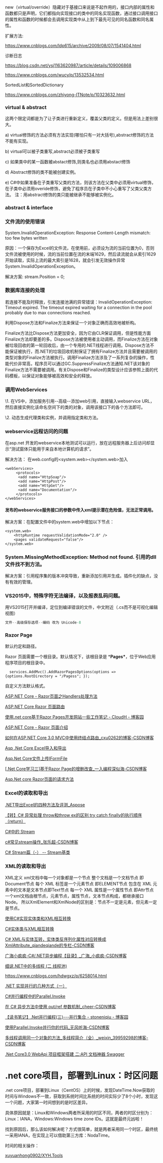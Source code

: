 new（virtual/override）隐藏对于基接口来说是不起作用的，接口内部的属性和函数都只是声明，它们都指向实现接口的类中的同名实现函数，通过接口调用接口的属性和函数的时候都会去调用实现类中从上到下最先可见的同名函数和同名属性。



扩展方法:

https://www.cnblogs.com/ldp615/archive/2009/08/07/1541404.html

诊断日志

https://blog.csdn.net/ysj1163620987/article/details/109006868

https://www.cnblogs.com/wucy/p/13532534.html

SortedList和SortedDictionary

https://www.cnblogs.com/zhiyong-ITNote/p/10323632.html

### virtual & abstract

这两个限定词都是为了让子类进行重新定义，覆盖父类的定义。但是用法上差别很大。 

a) virtual修饰的方法必须有方法实现(哪怕只有一对大括号),abstract修饰的方法不能有实现。 

b) virtual可以被子类重写,abstract必须被子类重写 

c) 如果类中的某一函数被abstact修饰,则类名也必须用abstact修饰 

d) Abstract修饰的类不能被创建实例。 

e) C#中如果准备在子类重写父类的方法，则该方法在父类中必须用virtual修饰，在子类中必须用overide修饰，避免了程序员在子类中不小心重写了父类父类方法。 注：用abstract修饰的类只能被继承不能够被实例化。

### abstract & interface

### 文件流的使用错误

System.InvalidOperationException: Response Content-Length mismatch: too few bytes written

原因：一个保存为Excel的文件流，在使用前，必须设为流的当前位置为0，否则文件流被使用的时候，流的当前位置在流的末端1629，然后读流就会从索引1629开始读取，实际上流的最大索引是1628，就会引发无效操作异常System.InvalidOperationException。

解决方案: stream.Position = 0;

### 数据库连接的处理

若连接不能及时释放，引发连接池满的异常错误：InvalidOperationException: Timeout expired. The timeout expired waiting for a connection in the pool probably due to max connections reached.

利用Dispose方法和Finalize方法来保证一个对象正确而高效地被析构。

Finalize方法比Dispose方法更加安全，因为它由CLR保证调用，但是性能方面Finalize方法却要差的多。Dispose方法被使用者主动调用，而Finalize方法在对象被垃圾回收的第一轮回收后，由一个专用的.NET线程进行调用。Dispose方法不能保证被执行，而.NET的垃圾回收机制保证了拥有Finalize方法并且需要被调用的类型对象的Finalize方法被执行。调用Finalize方法涉及了一系列复杂的操作，性能代价非常高，程序员可以通过GC.SuppressFinalize方法通知.NET该对象的Finalize方法不需要被调用。有关Dispose和Finalize的类型设计应该参照上面的代码模板，以保证对象能够被高效和安全的释放。

### 调用WebServices

\1.   在VS中，添加服务引用--高级--添加web引用，直接输入webservice URL，然后直接实例化该命名空间下的类的对象，调用该接口下的各个方法即可。

\2.   动态生成代理类和实例，并调用指定类和方法。

### webservice远程访问的问题

在asp.net 开发的webservice本地测试可以运行，放在远程服务器上后访问却显示“测试窗体只能用于来自本地计算机的请求”。

解决方法： 在web.config的<system.web></system.web>加入

```
<webServices>
     <protocols>
      <add name="HttpSoap"/>
      <add name="HttpPost"/>
      <add name="HttpGet"/>
      <add name="Documentation"/>
     </protocols>
</webServices>
```

#### 发布的webservice服务接口的参数中**传入xml提示潜在危险值，无法正常调用。**

解决方案：在配置文件中的system.web中增加以下节点：

```
<system.web>
	<httpRuntime requestValidationMode="2.0" />
	<pages validateRequest="false"/>
</system.web>
```

### System.MissingMethodException: Method not found. 引用的dll文件找不到方法。

解决方案：引用程序集的版本冲突导致，重新添加引用并生成。插件化的缺点，没有有效的管理。

### VS2015中，特殊字符无法编译，以及报表乱码问题。

用VS2015打开并编译，定位到编译错误的文件，中文附近（.cs而不是可视化编辑视图）

```csharp
文件--高级保存选项--编码 改为 Unicode-8
```



### Razor Page

默认约定和路径。

Razor 页面需要一个根目录。默认情况下，该根目录是 ***Pages\***，位于Web应用程序项目的根目录中。

```
  services.AddMvc().AddRazorPagesOptions(options => {options.RootDirectory = "/Pagess"; });
```

自定义方法默认格式。

[ASP.NET Core - Razor页面之Handlers处理方法](https://www.cnblogs.com/tdfblog/p/razor-pages-handlers-in-asp-net-core.html)

[ASP.NET Core Razor 页面路由](https://www.cnblogs.com/tdfblog/p/razor-pages-route-in-asp-net-core.html)

[使用.net core基于Razor Pages开发网站一些工作笔记 - CloudH - 博客园](https://www.cnblogs.com/jessory/p/11041488.html)

[ASP.NET Core - Razor 页面介绍](https://www.cnblogs.com/tdfblog/p/razor-pages-in-asp-net-core.html)

[如何在ASP.NET Core 3.0 MVC中使用终结点路由_cxu0262的博客-CSDN博客](https://blog.csdn.net/cxu0262/article/details/106255838)

[Asp .Net Core Excel导入和导出](https://www.cnblogs.com/hulizhong/p/10840263.html)

[Asp.Net Core文件上传IFormFile](http://www.manongjc.com/detail/11-elathiirqewtydp.html)

[[.Net Core学习三\]基于Razor Page的增删改查_一入编程深似海-CSDN博客](https://blog.csdn.net/liuzishang/article/details/98940510?utm_medium=distribute.pc_relevant.none-task-blog-BlogCommendFromMachineLearnPai2-1.channel_param&depth_1-utm_source=distribute.pc_relevant.none-task-blog-BlogCommendFromMachineLearnPai2-1.channel_param)

[Asp.Net core Razor页面的请求方法](https://www.cnblogs.com/shx666/p/7833899.html)



### Excel的读取和导出

[.NET导出Excel的四种方法及评测_Aspose](https://www.sohu.com/a/336656775_468635)

[【转】C# 异常处理 throw和throw ex的区别 try catch finally的执行顺序（return）](https://www.cnblogs.com/xdot/p/7421515.html)

[C#中的 Stream](https://www.cnblogs.com/whl4835349/p/9755710.html)

[c#常见stream操作_张乐超-CSDN博客](https://blog.csdn.net/abc456456456456/article/details/38469445/)

[C# Stream篇（-） -- Stream基类](https://www.cnblogs.com/crazytomato/p/8274803.html)



### XML的读取和导出

XML定义 xml文档中每一个对象都是一个节点 整个文档是一个文档节点 即Document节点 每个 XML 标签是一个元素节点 即ELEMENT节点 包含在 XML 元素中的文本是文本节点即Text节点 每一个 XML 属性是一个属性节点 即Attr节点 一个xml文档由根节点，元素节点，属性节点，文本节点构成，都继承接口Node。 所以XmlElement和XmlNode的区别是：节点不一定是元素，但元素一定是节点。

[使用C#实现实体类和XML相互转换](https://www.cnblogs.com/dotnet261010/p/6513618.html)

[C#实体类与XML相互转换](https://my.oschina.net/u/4308373/blog/3423228)

[C# XML与实体互转，实体类反序列化属性对应转换成 XmlAttribute_qiandeqiande的专栏-CSDN博客](https://blog.csdn.net/qiandeqiande/article/details/79055187)



[广海小疯疯-C#/.NET异步编程【目录】_广海_小疯疯-CSDN博客](https://blog.csdn.net/qq_34202873/article/details/94559875)

[细说.NET中的多线程 (二 线程池)](https://www.cnblogs.com/myprogram/p/4893059.html)

https://www.cnblogs.com/hdwgxz/p/6258014.html

[.NET 实现并行的几种方式（一）](https://www.cnblogs.com/08shiyan/p/5692429.html)

[C#并行编程中的Parallel.Invoke](https://www.cnblogs.com/DomoYao/p/5088417.html)

[在 C# 异步方法中使用 out/ref 参数机制_cheer-CSDN博客](https://blog.csdn.net/cheer_cheer/article/details/52107328)

[【读书笔记】.Net并行编程(三)---并行集合 - stoneniqiu - 博客园](https://www.cnblogs.com/stoneniqiu/p/4931513.html)

[使用Parallel.Invoke并行你的代码_无风听海-CSDN博客](https://blog.csdn.net/hou478410969/article/details/7707631)

[多线程调用同一个对象的方法_多线程简介（全）_weixin_39959298的博客-CSDN博客](https://blog.csdn.net/weixin_39959298/article/details/111332405)

[.Net Core3.0 WebApi 项目框架搭建 二:API 文档神器 Swagger](https://www.cnblogs.com/huguodong/archive/2004/01/13/12897288.html)

# .net core项目，部署到Linux：时区问题

.net core项目，部署到Linux（CentOS）上的时候，发现DateTime.Now获取的时间与Windows不一致，获取到系统时间比系统的时间实际少了8个小时，发现这一个问题，大家第一时间想到的是时区差异。

具体原因就是：Linux和Windows两者所采用的时区不同，两者的时区分别为：Linux：IANA，Windows:Windows time zone IDs。这就是最终元凶啦！

找到原因后，那么该如何解决呢？方式很简单，就是两者采用同一个时区，最终统一采用IANA，在实现上可以借助第三方库：NodaTime。

时间的相关操作：

[xuyuanhong0902/XYH.Tools](https://github.com/xuyuanhong0902/XYH.Tools.git)